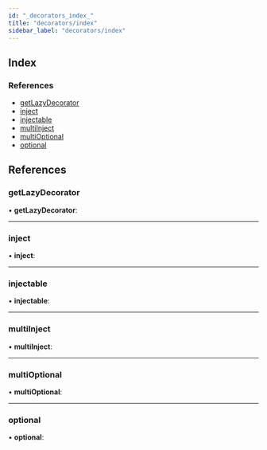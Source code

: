 ```yaml
---
id: "_decorators_index_"
title: "decorators/index"
sidebar_label: "decorators/index"
---
```


## Index

### References

* [getLazyDecorator](_decorators_index_.md#getlazydecorator)
* [inject](_decorators_index_.md#inject)
* [injectable](_decorators_index_.md#injectable)
* [multiInject](_decorators_index_.md#multiinject)
* [multiOptional](_decorators_index_.md#multioptional)
* [optional](_decorators_index_.md#optional)

## References

###  getLazyDecorator

• **getLazyDecorator**:

___

###  inject

• **inject**:

___

###  injectable

• **injectable**:

___

###  multiInject

• **multiInject**:

___

###  multiOptional

• **multiOptional**:

___

###  optional

• **optional**:
